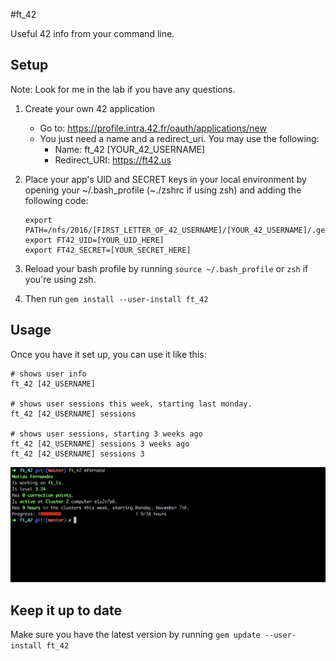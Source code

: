 #ft_42

Useful 42 info from your command line.

## Setup

Note: Look for me in the lab if you have any questions.

1. Create your own 42 application
	- Go to: https://profile.intra.42.fr/oauth/applications/new
	- You just need a name and a redirect_uri. You may use the following:
		- Name: ft_42 [YOUR_42_USERNAME]
		- Redirect_URI: https://ft42.us

2. Place your app's UID and SECRET keys in your local environment by opening your ~/.bash_profile (~./zshrc if using zsh) and adding the following code:

	```shell
	export PATH=/nfs/2016/[FIRST_LETTER_OF_42_USERNAME]/[YOUR_42_USERNAME]/.gem/ruby/2.0.0/bin:$PATH
	export FT42_UID=[YOUR_UID_HERE]
	export FT42_SECRET=[YOUR_SECRET_HERE]
	```

3. Reload your bash profile by running `source ~/.bash_profile` or `zsh` if you're using zsh.

4. Then run `gem install --user-install ft_42`

## Usage

Once you have it set up, you can use it like this:

```shell
# shows user info
ft_42 [42_USERNAME]

# shows user sessions this week, starting last monday.
ft_42 [42_USERNAME] sessions

# shows user sessions, starting 3 weeks ago
ft_42 [42_USERNAME] sessions 3 weeks ago
ft_42 [42_USERNAME] sessions 3
```

![Usage](/example_images/example_image1.png?raw=true "Usage")

## Keep it up to date

Make sure you have the latest version by running `gem update --user-install ft_42`
